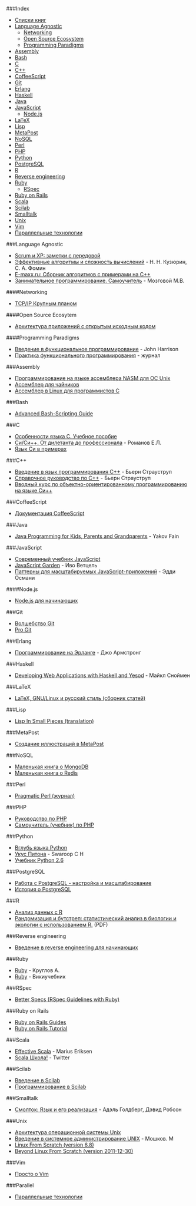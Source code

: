 ###Index
* [Списки книг](#meta-lists)
* [Language Agnostic](#language-agnostic)
    * [Networking](#networking)
    * [Open Source Ecosystem](#open-source-ecosystem)
    * [Programming Paradigms](#programming-paradigms)
* [Assembly](#assembly)
* [Bash](#bash)
* [C](#c)
* [C++](#c-1)
* [CoffeeScript](#coffeescript)
* [Git](#git)
* [Erlang](#erlang)
* [Haskell](#haskell)
* [Java](#java)
* [JavaScript](#javascript)
    * [Node.js](#nodejs)
* [LaTeX](#latex)
* [Lisp](#lisp)
* [MetaPost](#metapost)
* [NoSQL](#nosql)
* [Perl](#perl)
* [PHP](#php)
* [Python](#python)
* [PostgreSQL](#postgresql)
* [R](#r)
* [Reverse engineering](#reverse-engineering)
* [Ruby](#ruby)
  * [RSpec](#rspec)
* [Ruby on Rails](#ruby-on-rails)
* [Scala](#scala)
* [Scilab](#scilab)
* [Smalltalk](#smalltalk)
* [Unix](#unix)
* [Vim](#vim)
* [Параллельные технологии](#parallel)


###Language Agnostic
* [Scrum и XP: заметки с передовой](http://scrum.org.ua/wp-content/uploads/2008/12/scrum_xp-from-the-trenches-rus-final.pdf)
* [Эффективные алгоритмы и сложность вычислений](http://discopal.ispras.ru/Ru.book-advanced-algorithms.htm) - Н. Н. Кузюрин, С. А. Фомин
* [E-maxx.ru: Сборник алгоритмов с примерами на C++](http://e-maxx.ru/upload/e-maxx_algo.pdf)
* [Занимательное программирование. Самоучитель](http://padabum.com/x.php?id=35055) - Мозговой М.В.


####Networking
* [TCP/IP Крупным планом](http://www.soslan.ru/tcp/)


####Open Source Ecosytem
* [Архитектура приложений с открытым исходным кодом](http://rus-linux.net/MyLDP/BOOKS/Architecture-Open-Source-Applications/index.html)


####Programming Paradigms
* [Введение в функциональное программирование](https://code.google.com/p/funprog-ru/) - John Harrison
* [Практика функционального программирования](http://fprog.ru) - журнал


###Assembly
* [Программирование на языке ассемблера NASM для ОС Unix](http://www.stolyarov.info/books/pdf/nasm_unix.pdf)
* [Ассемблер для чайников](http://av-assembler.ru/asm/afd/assembler-for-dummy.htm)
* [Ассемблер в Linux для программистов C](http://ru.wikibooks.org/wiki/Ассемблер_в_Linux_для_программистов_C)


###Bash
* [Advanced Bash-Scripting Guide](http://rus-linux.net/MyLDP/BOOKS/abs-guide/flat/abs-book.html)


###C
* [Особенности языка C. Учебное пособие](http://younglinux.info/sites/default/files/programmingC.pdf)
* [Си/Си++. От дилетанта до профессионала](http://ermak.cs.nstu.ru/cprog/html/) - Романов Е.Л.
* [Язык Си в примерах](http://ru.wikibooks.org/wiki/Язык_Си_в_примерах)


###C++

* [Введение в язык программирования С++](http://lib.ru/CPPHB/cpptut.txt_with-big-pictures.html) - Бьерн Страуструп
* [Справочное руководство по C++](http://lib.ru/CPPHB/cppref.txt_with-big-pictures.html) - Бьерн Страуструп
* [Вводный курс по объектно-ориентированному программированию на языке Си++](http://ru.wikibooks.org/wiki/Си-плюс-плюс)


###CoffeeScript
* [Документация CoffeeScript](http://cidocs.ru/coffeescript/)


###Java
* [Java Programming for Kids, Parents and Grandparents](http://myflex.org/books/java4kids/java4kids.htm) - Yakov Fain


###JavaScript
* [Современный учебник JavaScript](http://learn.javascript.ru)
* [JavaScript Garden](http://bonsaiden.github.io/JavaScript-Garden/ru/) - Иво Ветцель
* [Паттерны для масштабируемых JavaScript-приложений](http://largescalejs.ru) - Эдди Османи


####Node.js
* [Node.js для начинающих](http://nodebeginner.ru)


###Git
* [Волшебство Git](http://www-cs-students.stanford.edu/~blynn/gitmagic/intl/ru/)
* [Pro Git](http://git-scm.com/book/ru)


###Erlang
* [Программирование на Эрланге](https://github.com/dyp2000/Russian-Armstrong-Erlang) - Джо Армстронг


###Haskell
* [Developing Web Applications with Haskell and Yesod](https://bitbucket.org/darkus/yesod/downloads) - Майкл Сноймен


###LaTeX
* [LaTeX, GNU/Linux и русский стиль (сборник статей)](http://www.inp.nsk.su/~baldin/LaTeX/index.html)


###Lisp
* [Lisp In Small Pieces (translation)](https://github.com/ilammy/lisp)


###MetaPost
* [Создание иллюстраций в MetaPost](http://www.inp.nsk.su/~baldin/mpost/index.html)


###NoSQL
* [Маленькая книга о MongoDB](http://jsman.ru/mongo-book/index.html)
* [Маленькая книга о Redis](https://github.com/kondratovich/the-little-redis-book/blob/master/ru/redis.md)


###Perl
* [Pragmatic Perl (журнал)](http://pragmaticperl.com)


###PHP
* [Руководство по PHP](http://docs.php.net/manual/ru/)
* [Самоучитель (учебник) по PHP](http://www.php-s.ru/self-teacher/)


###Python
* [Вглубь языка Python](http://ru.diveintopython.net/toc.html)
* [Укус Питона](http://wombat.org.ua/AByteOfPython/) - Swaroop C H
* [Учебник Python 2.6](http://ru.wikibooks.org/wiki/Учебник_Python_2.6)


###PostgreSQL
* [Работа с PostgreSQL - настройка и масштабирование](http://postgresql.leopard.in.ua)
* [История о PostgreSQL](http://www.inp.nsk.su/~baldin/PostgreSQL/index.html)


###R
* [Анализ данных с R](http://www.inp.nsk.su/~baldin/DataAnalysis/index.html)
* [Рандомизация и бутстреп: статистический анализ в биологии и экологии с использованием R.](http://www.ievbras.ru/ecostat/Kiril/Article/A32/Starb.pdf) (PDF)


###Reverse engineering
* [Введение в reverse engineering для начинающих](https://github.com/dennis714/RE-for-beginners)


###Ruby
* [Ruby](https://github.com/Krugloff/rus_ruby_book) - Круглов А.
* [Ruby](http://ru.wikibooks.org/wiki/Ruby) - Викиучебник


###RSpec
* [Better Specs (RSpec Guidelines with Ruby)](http://betterspecs.org/ru)


###Ruby on Rails
* [Ruby on Rails Guides](http://rusrails.ru)
* [Ruby on Rails Tutorial](http://railstutorial.ru)


###Scala
* [Effective Scala](http://twitter.github.io/effectivescala/index-ru.html) - Marius Eriksen
* [Scala Школа!](http://twitter.github.io/scala_school/ru/) - Twitter


###Scilab
* [Введение в Scilab](http://forge.scilab.org/index.php/p/docintrotoscilab/downloads/)
* [Программирование в Scilab](http://forge.scilab.org/index.php/p/docprogscilab/downloads/)


###Smalltalk
* [Смолток: Язык и его реализация](https://sites.google.com/site/polyglotsqueak/) - Адэль Голдберг, Дэвид Робсон


###Unix
* [Архитектура операционной системы Unix](http://lib.ru/BACH/)
* [Введение в системное администрирование UNIX](http://lib.ru/unixhelp/) - Мошков. М
* [Linux From Scratch (version 6.8)](http://rus-linux.net/nlib.php?name=/MyLDP/BOOKS/LFS-BOOK-6.8-ru/lfs-6.8-ru-index.html)
* [Beyond Linux From Scratch (version 2011-12-30)](http://rus-linux.net/nlib.php?name=/MyLDP/BOOKS/BLFS-ru/blfs-ru-index.html)


###Vim
* [Просто о Vim](http://rus-linux.net/MyLDP/BOOKS/Vim/prosto-o-vim.pdf)


###Parallel
* [Параллельные технологии](http://www.inp.nsk.su/~baldin/Parallel/index.html)
